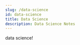 ```yaml
---
slug: /data-science
id: data-science
title: Data Science
description: Data Science Notes
---
```


data science!